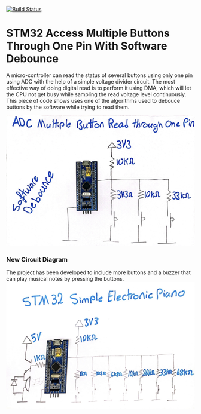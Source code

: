 [![Build Status](https://img.shields.io/badge/USEFUL%20ELECTRONICS-YOUTUBE-red)](https://www.youtube.com/channel/UC5zdou2_vz6rjpqMJ23UnQg)
# STM32 Access Multiple Buttons Through One Pin With Software Debounce
A micro-controller can read the status of several buttons using only one pin using ADC with the help of a simple voltage divider circuit. The most effective way of doing digital read is to perform it using DMA, which will let the CPU not get busy while sampling the read voltage level continuously. This piece of code shows uses one of the algorithms used to debouce buttons by the software while trying to read them.

![Circuit Diagram](https://github.com/UsefulElectronics/stm32-soft-debounce-adc-buttons-read/blob/main/Circuit%20diagram/voltage%20divider%20circuit.jpg)
### New Circuit Diagram
The project has been developed to include more buttons and a buzzer that can play musical notes by pressing the buttons.
![Circuit Diagram](https://github.com/UsefulElectronics/stm32-soft-debounce-adc-buttons-read/blob/main/Circuit%20diagram/Electronic%20Piano.jpg)